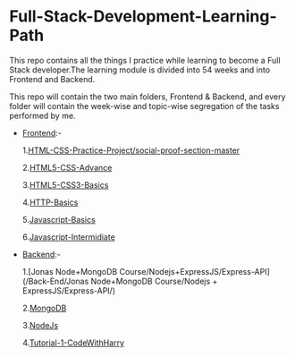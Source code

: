 # Full-Stack-Development-Learning-Path

This repo contains all the things I practice while learning to become a Full Stack developer.The learning module is divided into 54 weeks and into
Frontend and Backend.

This repo will contain the two main folders, Frontend & Backend, and every folder will contain the week-wise and topic-wise segregation of the tasks performed by me.

- [Frontend](https://github.com/kaiwalyakoparkar/Full-Stack-Development-Learning-Path/tree/main/Front-End):-

  1.[HTML-CSS-Practice-Project/social-proof-section-master](Front-End/HTML-CSS-Practice-Project/social-proof-section-master/)

  2.[HTML5-CSS-Advance](Front-End/HTML5-CSS-Advance/)

  3.[HTML5-CSS3-Basics](Front-End/HTML5-CSS3-Basics/)

  4.[HTTP-Basics](Front-End/HTTP-Basics/)

  5.[Javascript-Basics](Front-End/Javascript-Basics/)

  6.[Javascript-Intermidiate](Front-End/Javascript-Intermidiate/)




- [Backend](https://github.com/kaiwalyakoparkar/Full-Stack-Development-Learning-Path/tree/main/Back-End):-

  1.[Jonas Node+MongoDB Course/Nodejs+ExpressJS/Express-API](/Back-End/Jonas Node+MongoDB Course/Nodejs + ExpressJS/Express-API/)

  2.[MongoDB](Back-End/MongoDB/)

  3.[NodeJs](Back-End/NodeJs/)
   
  4.[Tutorial-1-CodeWithHarry](Back-End/Tutorial-1-CodeWithHarry/)
